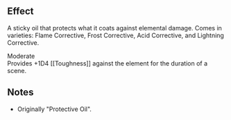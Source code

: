 ## Effect
A sticky oil that protects what it coats against elemental damage. Comes in varieties: Flame Corrective, Frost Corrective, Acid Corrective, and Lightning Corrective.

Moderate<br>Provides +1D4 [[Toughness]] against the element for the duration of a scene.
## Notes
* Originally "Protective Oil".